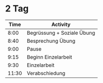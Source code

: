 # 2 Tag

| Time  | Activity                   |
|-------|----------------------------|
| 8:00  | Begrüssung + Soziale Übung |
| 8:40  | Besprechung Übung          |
| 9:00  | Pause                      |
| 9:15  | Beginn Einzelarbeit        |
| 9:30  | Einzelarbeit               |
| 11:30 | Verabschiedung             |

